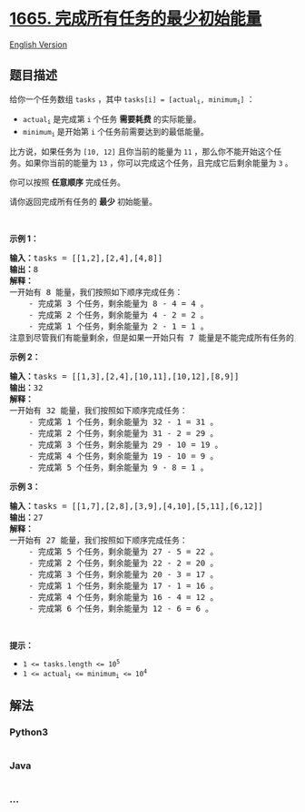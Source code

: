 # [1665. 完成所有任务的最少初始能量](https://leetcode-cn.com/problems/minimum-initial-energy-to-finish-tasks)

[English Version](https://github.com/yanglr/leetcode-ac/blob/master/assets/1600-1699/1665.Minimum%20Initial%20Energy%20to%20Finish%20Tasks/README_EN.md)

## 题目描述

<!-- 这里写题目描述 -->

<p>给你一个任务数组 <code>tasks</code> ，其中 <code>tasks[i] = [actual<sub>i</sub>, minimum<sub>i</sub>]</code> ：</p>

<ul>
	<li><code>actual<sub>i</sub></code> 是完成第 <code>i</code> 个任务 <strong>需要耗费</strong> 的实际能量。</li>
	<li><code>minimum<sub>i</sub></code> 是开始第 <code>i</code> 个任务前需要达到的最低能量。</li>
</ul>

<p>比方说，如果任务为 <code>[10, 12]</code> 且你当前的能量为 <code>11</code> ，那么你不能开始这个任务。如果你当前的能量为 <code>13</code> ，你可以完成这个任务，且完成它后剩余能量为 <code>3</code> 。</p>

<p>你可以按照 <strong>任意顺序</strong> 完成任务。</p>

<p>请你返回完成所有任务的 <strong>最少</strong> 初始能量。</p>

<p> </p>

<p><strong>示例 1：</strong></p>

<pre><b>输入：</b>tasks = [[1,2],[2,4],[4,8]]
<b>输出：</b>8
<strong>解释：</strong>
一开始有 8 能量，我们按照如下顺序完成任务：
    - 完成第 3 个任务，剩余能量为 8 - 4 = 4 。
    - 完成第 2 个任务，剩余能量为 4 - 2 = 2 。
    - 完成第 1 个任务，剩余能量为 2 - 1 = 1 。
注意到尽管我们有能量剩余，但是如果一开始只有 7 能量是不能完成所有任务的，因为我们无法开始第 3 个任务。</pre>

<p><strong>示例 2：</strong></p>

<pre><b>输入：</b>tasks = [[1,3],[2,4],[10,11],[10,12],[8,9]]
<b>输出：</b>32
<strong>解释：</strong>
一开始有 32 能量，我们按照如下顺序完成任务：
    - 完成第 1 个任务，剩余能量为 32 - 1 = 31 。
    - 完成第 2 个任务，剩余能量为 31 - 2 = 29 。
    - 完成第 3 个任务，剩余能量为 29 - 10 = 19 。
    - 完成第 4 个任务，剩余能量为 19 - 10 = 9 。
    - 完成第 5 个任务，剩余能量为 9 - 8 = 1 。</pre>

<p><strong>示例 3：</strong></p>

<pre><b>输入：</b>tasks = [[1,7],[2,8],[3,9],[4,10],[5,11],[6,12]]
<b>输出：</b>27
<strong>解释：</strong>
一开始有 27 能量，我们按照如下顺序完成任务：
    - 完成第 5 个任务，剩余能量为 27 - 5 = 22 。
    - 完成第 2 个任务，剩余能量为 22 - 2 = 20 。
    - 完成第 3 个任务，剩余能量为 20 - 3 = 17 。
    - 完成第 1 个任务，剩余能量为 17 - 1 = 16 。
    - 完成第 4 个任务，剩余能量为 16 - 4 = 12 。
    - 完成第 6 个任务，剩余能量为 12 - 6 = 6 。
</pre>

<p> </p>

<p><strong>提示：</strong></p>

<ul>
	<li><code>1 &lt;= tasks.length &lt;= 10<sup>5</sup></code></li>
	<li><code>1 &lt;= actual<sub>​i</sub> &lt;= minimum<sub>i</sub> &lt;= 10<sup>4</sup></code></li>
</ul>


## 解法

<!-- 这里可写通用的实现逻辑 -->

<!-- tabs:start -->

### **Python3**

<!-- 这里可写当前语言的特殊实现逻辑 -->

```python

```

### **Java**

<!-- 这里可写当前语言的特殊实现逻辑 -->

```java

```

### **...**

```

```

<!-- tabs:end -->
